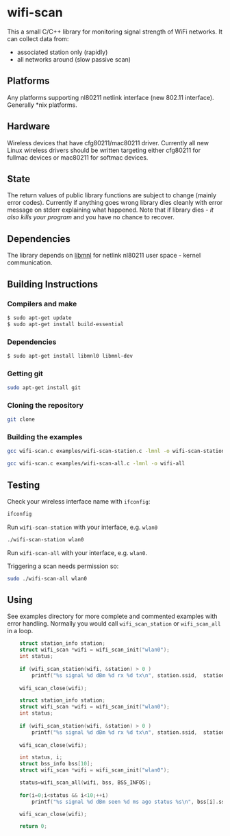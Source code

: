 # wifi-scan

This a small C/C++ library for monitoring signal strength of WiFi networks. It can collect data from:

- associated station only (rapidly)
- all networks around (slow passive scan)

## Platforms 

Any platforms supporting nl80211 netlink interface (new 802.11 interface).
Generally *nix platforms.

## Hardware

Wireless devices that have cfg80211/mac80211 driver.
Currently all new Linux wireless drivers should be written targeting either cfg80211 for fullmac devices or mac80211 for softmac devices.

## State

The return values of public library functions are subject to change (mainly error codes).
Currently if anything goes wrong library dies cleanly with error message on stderr explaining what happened.
Note that if library dies - *it also kills your program* and you have no chance to recover.

## Dependencies

The library depends on [libmnl](http://www.netfilter.org/projects/libmnl/) for netlink nl80211 user space - kernel communication.

## Building Instructions

### Compilers and make

``` bash
$ sudo apt-get update
$ sudo apt-get install build-essential 
```

### Dependencies

``` bash
$ sudo apt-get install libmnl0 libmnl-dev
```

### Getting git

``` bash
sudo apt-get install git
```

### Cloning the repository

``` bash
git clone  
```

### Building the examples

``` bash
gcc wifi-scan.c examples/wifi-scan-station.c -lmnl -o wifi-scan-station
```

``` bash
gcc wifi-scan.c examples/wifi-scan-all.c -lmnl -o wifi-all
```

## Testing

Check your wireless interface name with `ifconfig`:
``` bash
ifconfig
```

Run `wifi-scan-station` with your interface, e.g. `wlan0`

``` bash
./wifi-scan-station wlan0
```

Run `wifi-scan-all` with your interface, e.g. `wlan0`.

Triggering a scan needs permission so:

``` bash
sudo ./wifi-scan-all wlan0
```

## Using

See examples directory for more complete and commented examples with error handling.
Normally you would call `wifi_scan_station` or `wifi_scan_all` in a loop.

``` C
	struct station_info station;    
	struct wifi_scan *wifi = wifi_scan_init("wlan0");
	int status;
	
	if (wifi_scan_station(wifi, &station) > 0 )
		printf("%s signal %d dBm %d rx %d tx\n", station.ssid,  station.signal_dbm,station.rx_packets, station.tx_packets);
	
	wifi_scan_close(wifi);
```

``` C
	struct station_info station;    
	struct wifi_scan *wifi = wifi_scan_init("wlan0");
	int status;
	
	if (wifi_scan_station(wifi, &station) > 0 )
		printf("%s signal %d dBm %d rx %d tx\n", station.ssid,  station.signal_dbm,station.rx_packets, station.tx_packets);
	
	wifi_scan_close(wifi);
```

``` C 
	int status, i;
	struct bss_info bss[10]; 
	struct wifi_scan *wifi = wifi_scan_init("wlan0");

	status=wifi_scan_all(wifi, bss, BSS_INFOS);
		
	for(i=0;i<status && i<10;++i)	
		printf("%s signal %d dBm seen %d ms ago status %s\n", bss[i].ssid,  bss[i].signal_mbm/100, bss[i].seen_ms_ago, (bss[i].status==BSS_ASSOCIATED ? "associated" : ""));

	wifi_scan_close(wifi);

	return 0;
```